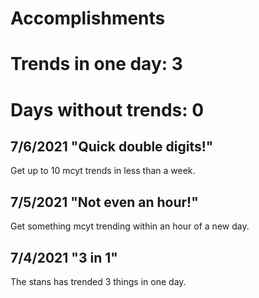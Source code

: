 # Accomplishments  

# Trends in one day: **3**  
# Days without trends: **0**

## 7/6/2021 "Quick double digits!"  
Get up to 10 mcyt trends in less than a week.

## 7/5/2021 "Not even an hour!"  
Get something mcyt trending within an hour of a new day.

## 7/4/2021 "3 in 1"  
The stans has trended 3 things in one day.
